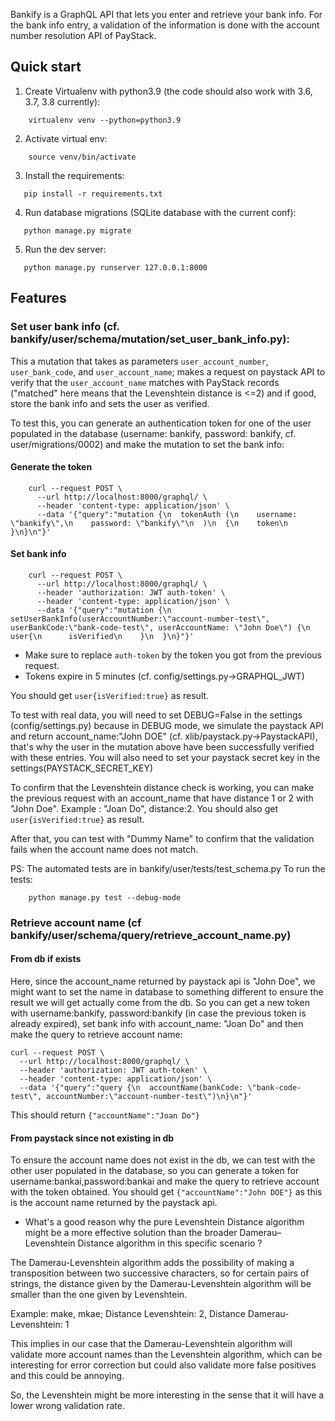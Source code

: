 Bankify is a GraphQL API that lets you enter and retrieve your bank info. For 
the bank info entry, a validation of the information is done with the account 
number resolution API of PayStack.

Quick start
-----------
1. Create Virtualenv with python3.9 (the code should also work with 3.6, 3.7, 3.8 
currently):

```shell
    virtualenv venv --python=python3.9
```

2. Activate virtual env:

```shell
    source venv/bin/activate
```

3. Install the requirements:

```shell
   pip install -r requirements.txt
```

4. Run database migrations (SQLite database with the current conf):

```shell
   python manage.py migrate
```

5. Run the dev server:

```shell
   python manage.py runserver 127.0.0.1:8000
```

Features
-----------
### Set user bank info (cf. bankify/user/schema/mutation/set_user_bank_info.py):

This a mutation that takes as parameters `user_account_number`,
`user_bank_code`, and `user_account_name`; makes a request on
paystack API to verify that the `user_account_name` matches with PayStack 
records ("matched" here means that the Levenshtein distance is <=2) and if good,
store the bank info and sets the user as verified.

To test this, you can generate an authentication token for one of the user populated 
in the database (username: bankify, password: bankify, cf. user/migrations/0002) 
and make the mutation to set the bank info:

#### Generate the token

```shell
    curl --request POST \
      --url http://localhost:8000/graphql/ \
      --header 'content-type: application/json' \
      --data '{"query":"mutation {\n  tokenAuth (\n    username: \"bankify\",\n    password: \"bankify\"\n  )\n  {\n    token\n  }\n}\n"}'
```

#### Set bank info

```shell
    curl --request POST \
      --url http://localhost:8000/graphql/ \
      --header 'authorization: JWT auth-token' \
      --header 'content-type: application/json' \
      --data '{"query":"mutation {\n  setUserBankInfo(userAccountNumber:\"account-number-test\", userBankCode:\"bank-code-test\", userAccountName: \"John Doe\") {\n    user{\n      isVerified\n    }\n  }\n}"}'
```

* Make sure to replace `auth-token` by the token you got from the previous request.
* Tokens expire in 5 minutes (cf. config/settings.py->GRAPHQL_JWT)

You should get `user{isVerified:true}` as result.

To test with real data, you will need to set DEBUG=False in the settings
(config/settings.py) because in DEBUG mode, we simulate the paystack API 
and return account_name:"John DOE" (cf. xlib/paystack.py->PaystackAPI), that's why the
user in the mutation above have been successfully verified with these entries.
You will also need to set your paystack secret key in the settings(PAYSTACK_SECRET_KEY)

To confirm that the Levenshtein distance check is working, you can make the 
previous request with an account_name that have distance 1 or 2 with "John Doe".
Example : "Joan Do", distance:2.
You should also get `user{isVerified:true}` as result.

After that, you can test with "Dummy Name" to confirm that the validation fails when
the account name does not match.

PS: The automated tests are in bankify/user/tests/test_schema.py
To run the tests:
```shell
    python manage.py test --debug-mode
```

### Retrieve account name (cf bankify/user/schema/query/retrieve_account_name.py)
#### From db if exists
Here, since the account_name returned by paystack api is "John Doe", we might want to
set the name in database to something different to ensure the result we will get actually
come from the db. So you can get a new token with username:bankify, password:bankify (in 
case the previous token is already expired), set bank info with account_name: "Joan Do"
and then make the query to retrieve account name:
```shell
curl --request POST \
  --url http://localhost:8000/graphql/ \
  --header 'authorization: JWT auth-token' \
  --header 'content-type: application/json' \
  --data '{"query":"query {\n  accountName(bankCode: \"bank-code-test\", accountNumber:\"account-number-test\")\n}\n"}'
```
This should return `{"accountName":"Joan Do"}`

#### From paystack since not existing in db
To ensure the account name does not exist in the db, we can test with the other user 
populated in the database, so you can generate a token for username:bankai,password:bankai
and make the query to retrieve account with the token obtained. You should get 
`{"accountName":"John DOE"}` as this is the account name returned by
the paystack api.


* What's a good reason why the pure Levenshtein Distance algorithm might be a more 
effective solution than the broader Damerau–Levenshtein Distance algorithm in this 
specific scenario ?

The Damerau-Levenshtein algorithm adds the possibility of making a transposition between 
two successive characters, so for certain pairs of strings, the distance given by the 
Damerau-Levenshtein algorithm will be smaller than the one given by Levenshtein.

Example: make, mkae; Distance Levenshtein: 2, Distance Damerau-Levenshtein: 1

This implies in our case that the Damerau-Levenshtein algorithm will validate 
more account names than the Levenshtein algorithm, which can be interesting for error 
correction but could also validate more false positives and this could be annoying.

So, the Levenshtein might be more interesting in the sense that it will have a lower wrong 
validation rate.
